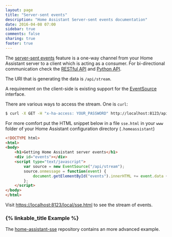```yaml
---
layout: page
title: "Server-sent events"
description: "Home Assistant Server-sent events documentation"
date: 2016-04-08 07:00
sidebar: true
comments: false
sharing: true
footer: true
---
```


The [server-sent events](https://developer.mozilla.org/en-US/docs/Web/API/Server-sent_events/Using_server-sent_events) feature is a one-way channel from your Home Assistant server to a client which is acting as a consumer. For bi-directional communication check the [RESTful API](/developers/rest_api/) and [Python API](/developers/python_api/).

The URI that is generating the data is `/api/stream`.

A requirement on the client-side is existing support for the [EventSource](https://developer.mozilla.org/en-US/docs/Web/API/EventSource) interface.

There are various ways to access the stream. One is `curl`:

```bash
$ curl -X GET -H "x-ha-access: YOUR_PASSWORD" http://localhost:8123/api/stream
```

For more comfort put the HTML snippet below in a file `sse.html` in your `www` folder of your Home Assistant configuration directory (`.homeassistant`)

```html
<!DOCTYPE html>
<html>
<body>
    <h1>Getting Home Assistant server events</h1>
    <div id="events"></div>
    <script type="text/javascript">
        var source = new EventSource("/api/stream");
        source.onmessage = function(event) {
            document.getElementById("events").innerHTML += event.data + "<br>";
        };
    </script>
</body>
</html>
```

Visit [https://localhost:8123/local/sse.html](https://localhost:8123/local/sse.html) to see the stream of events.

### {% linkable_title Example %}

The [home-assistant-sse](https://github.com/fabaff/home-assistant-sse) repository contains an more advanced example.

